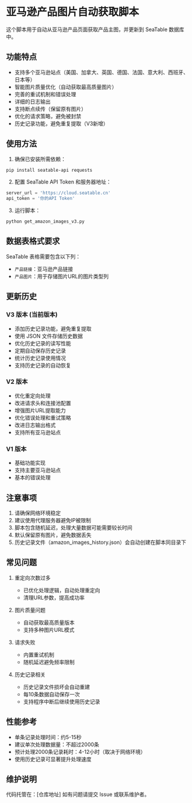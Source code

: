 # 亚马逊产品图片自动获取脚本

这个脚本用于自动从亚马逊产品页面获取产品主图，并更新到 SeaTable 数据库中。

## 功能特点

- 支持多个亚马逊站点（美国、加拿大、英国、德国、法国、意大利、西班牙、日本等）
- 智能图片质量优化（自动获取最高质量图片）
- 完善的重试机制和错误处理
- 详细的日志输出
- 支持断点续传（保留原有图片）
- 优化的请求策略，避免被封禁
- 历史记录功能，避免重复提取（V3新增）

## 使用方法

1. 确保已安装所需依赖：
```bash
pip install seatable-api requests
```

2. 配置 SeaTable API Token 和服务器地址：
```python
server_url = 'https://cloud.seatable.cn'
api_token = '你的API Token'
```

3. 运行脚本：
```bash
python get_amazon_images_v3.py
```

## 数据表格式要求

SeaTable 表格需要包含以下列：
- `产品链接`：亚马逊产品链接
- `产品图片`：用于存储图片URL的图片类型列

## 更新历史

### V3 版本 (当前版本)
- 添加历史记录功能，避免重复提取
- 使用 JSON 文件存储历史数据
- 优化历史记录的读写性能
- 定期自动保存历史记录
- 统计历史记录使用情况
- 支持历史记录的自动恢复

### V2 版本
- 优化重定向处理
- 改进请求头和连接池配置
- 增强图片URL提取能力
- 优化错误处理和重试策略
- 改进日志输出格式
- 支持所有亚马逊站点

### V1 版本
- 基础功能实现
- 支持主要亚马逊站点
- 基本的错误处理

## 注意事项

1. 请确保网络环境稳定
2. 建议使用代理服务器避免IP被限制
3. 脚本包含随机延迟，处理大量数据可能需要较长时间
4. 默认保留原有图片，避免数据丢失
5. 历史记录文件（amazon_images_history.json）会自动创建在脚本同目录下

## 常见问题

1. 重定向次数过多
   - 已优化处理逻辑，自动处理重定向
   - 清理URL参数，提高成功率

2. 图片质量问题
   - 自动获取最高质量版本
   - 支持多种图片URL模式

3. 请求失败
   - 内置重试机制
   - 随机延迟避免频率限制

4. 历史记录相关
   - 历史记录文件损坏会自动重建
   - 每10条数据自动保存一次
   - 支持程序中断后继续使用历史记录

## 性能参考

- 单条记录处理时间：约5-15秒
- 建议单次处理数据量：不超过2000条
- 预计处理2000条记录耗时：4-12小时（取决于网络环境）
- 使用历史记录可显著提升处理速度

## 维护说明

代码托管在：[仓库地址]
如有问题请提交 Issue 或联系维护者。 